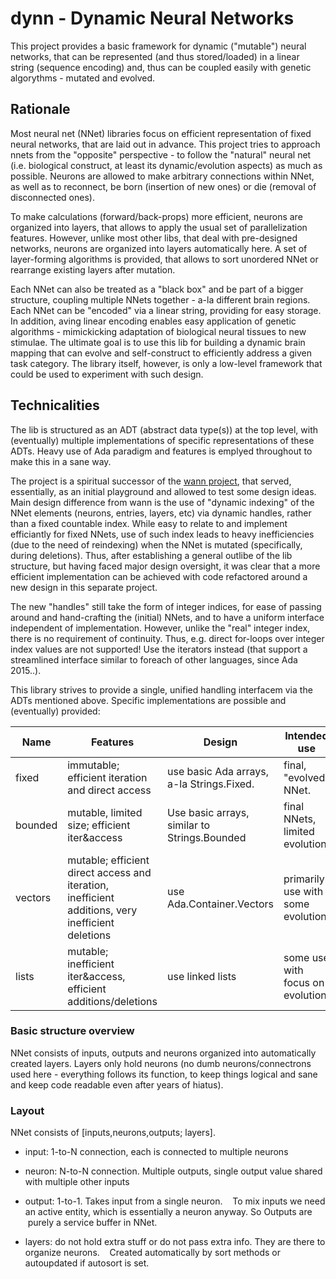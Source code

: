 # dynn - Dynamic Neural Networks
This project provides a basic framework for dynamic ("mutable") neural networks, that can be represented (and thus stored/loaded) in a linear string (sequence encoding) and, thus can be coupled easily with genetic algorythms - mutated and evolved.

## Rationale
Most neural net (NNet) libraries focus on efficient representation of fixed neural networks, that are laid out in advance. This project tries to approach nnets from the "opposite" perspective - to follow the "natural" neural net (i.e. biological construct, at least its dynamic/evolution aspects) as much as possible. Neurons are allowed to make arbitrary connections within NNet, as well as to reconnect, be born (insertion of new ones) or die (removal of disconnected ones). 

To make calculations (forward/back-props) more efficient, neurons are organized into layers, that allows to apply the usual set of parallelization features. However, unlike most other libs, that deal with pre-designed networks, neurons are organized into layers automatically here. A set of layer-forming algorithms is provided, that allows to sort unordered NNet or rearrange existing layers after mutation.

Each NNet can also be treated as a "black box" and be part of a bigger structure, coupling multiple NNets together - a-la different brain regions. Each NNet can be "encoded" via a linear string, providing for easy storage. In addition, aving linear encoding enables easy application of genetic algorithms - mimickicking adaptation of biological neural tissues to new stimulae. The ultimate goal is to use this lib for building a dynamic brain mapping that can evolve and self-construct to efficiently address a given task category. The library itself, however, is only a low-level framework that could be used to experiment with such design.

## Technicalities
The lib is structured as an ADT (abstract data type(s)) at the top level, with (eventually) multiple implementations of specific representations of these ADTs. Heavy use of Ada paradigm and features is emplyed throughout to make this in a sane way.

The project is a spiritual successor of the [wann project](https://github.com/gerr135/wann), that served, essentially, as an initial playground and allowed to test some design ideas. Main design difference from wann is the use of "dynamic indexing" of the NNet elements (neurons, entries, layers, etc) via dynamic handles, rather than a fixed countable index. While easy to relate to and implement efficiantly for fixed NNets, use of such index leads to heavy inefficiencies (due to the need of reindexing) when the NNet is mutated (specifically, during deletions). Thus, after establishing a general outlibe of the lib structure, but having faced major design oversight, it was clear that a more efficient implementation can be achieved with code refactored around a new design in this separate project.

The new "handles" still take the form of integer indices, for ease of passing around and hand-crafting the (initial) NNets, and to have a uniform interface independent of implementation. However, unlike the "real" integer index, there is no requirement of continuity. Thus, e.g. direct for-loops over integer index values are not supported! Use the iterators instead (that support a streamlined interface similar to foreach of other languages, since Ada 2015..).

This library strives to provide a single, unified handling interfacem via the ADTs mentioned above. Specific implementations are possible and (eventually) provided:
 
 | Name | Features | Design  | Intended use |
 | ---- | -------- | ------- | ------------ |
 | fixed   | immutable; efficient iteration and direct access | use basic Ada arrays, a-la Strings.Fixed. | final, "evolved" NNet. |
 | bounded | mutable, limited size; efficient iter&access | Use basic arrays, similar to Strings.Bounded | final NNets, limited evolution |
 | vectors | mutable; efficient direct access and iteration, inefficient additions, very inefficient deletions | use Ada.Container.Vectors | primarily use with some evolution |
 | lists   | mutable; inefficient iter&access, efficient additions/deletions | use linked lists | some use with focus on evolution |

### Basic structure overview
NNet consists of inputs, outputs and neurons organized into automatically created layers. Layers only hold neurons (no dumb neurons/connectrons used here - everything follows its function, to keep things logical and sane and keep code readable even after years of hiatus).

### Layout
NNet consists of [inputs,neurons,outputs; layers].
- input:  1-to-N connection, each is connected to multiple neurons
- neuron: N-to-N connection. Multiple outputs, single output value shared with multiple other inputs
- output: 1-to-1. Takes input from a single neuron.
    To mix inputs we need an active entity, which is essentially a neuron anyway. So Outputs are
    purely a service buffer in NNet.
    
- layers: do not hold extra stuff or do not pass extra info. They are there to organize neurons.
    Created automatically by sort methods or autoupdated if autosort is set.


